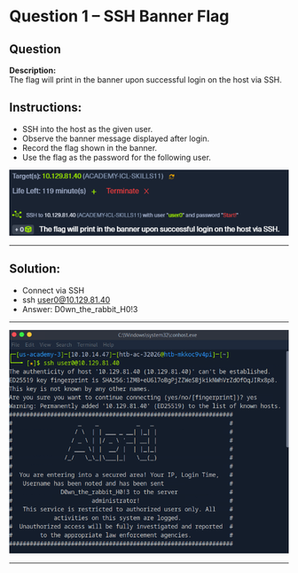 # Question 1 – SSH Banner Flag

## Question
**Description:**  
The flag will print in the banner upon successful login on the host via SSH.

## Instructions:
- SSH into the host as the given user.
- Observe the banner message displayed after login.
- Record the flag shown in the banner.
- Use the flag as the password for the following user.

![image alt](https://github.com/azrifadly/htb-intro-to-win-cmd-line/blob/76805f020c6bc9d3bd1e80a14b0cbe5fc64e9de7/screenshots/question1-screenshot.png)

---

## Solution:
-  Connect via SSH
-  ssh user0@10.129.81.40
-  Answer: D0wn_the_rabbit_H0!3

---

![image alt](https://github.com/azrifadly/htb-intro-to-win-cmd-line/blob/1152d77a5952def2f8dd171089697fdaf1611d03/screenshots/question1-solution.png)

---
